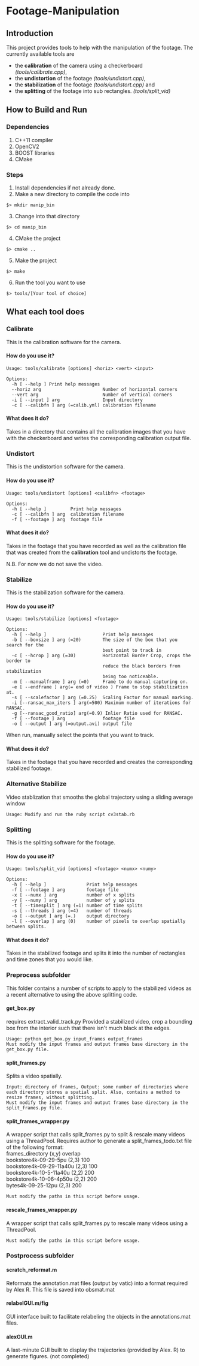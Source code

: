 # Footage-Manipulation
## Introduction
This project provides tools to help with the manipulation of the footage. The currently available tools are 

* the **calibration** of the camera using a checkerboard _(tools/calibrate.cpp)_, 
* the **undistortion** of the footage _(tools/undistort.cpp)_,
* the **stabilization** of the footage _(tools/undistort.cpp)_ and
* the **splitting** of the footage into sub rectangles. _(tools/split_vid)_

## How to Build and Run

### Dependencies
1. C++11 compiler
2. OpenCV2
3. BOOST libraries
4. CMake

### Steps
1. Install dependencies if not already done.
2. Make a new directory to compile the code into 
```
$> mkdir manip_bin
```
3. Change into that directory
```
$> cd manip_bin
```
4. CMake the project
```
$> cmake ..
```
5. Make the project 
```
$> make
```
6. Run the tool you want to use
```
$> tools/[Your tool of choice]
```

## What each tool does
### Calibrate
This is the calibration software for the camera.

#### How do you use it?
```
Usage: tools/calibrate [options] <horiz> <vert> <input>

Options:
  -h [ --help ]	Print help messages
  --horiz arg                       Number of horizontal corners
  --vert arg                        Number of vertical corners
  -i [ --input ] arg                Input directory
  -c [ --calibfn ] arg (=calib.yml) calibration filename
```
#### What does it do?
Takes in a directory that contains all the calibration images that you have with the checkerboard and writes the corresponding calibration output file.

### Undistort
This is the undistortion software for the camera.

#### How do you use it?
```
Usage: tools/undistort [options] <calibfn> <footage>

Options:
  -h [ --help ]         Print help messages
  -c [ --calibfn ] arg  calibration filename
  -f [ --footage ] arg  footage file
```
#### What does it do?
Takes in the footage that you have recorded as well as the calibration file that was created from the **calibration** tool and undistorts the footage.

N.B. For now we do not save the video.

### Stabilize
This is the stabilization software for the camera.

#### How do you use it?
```
Usage: tools/stabilize [options] <footage>

Options:
  -h [ --help ]                     Print help messages
  -b [ --boxsize ] arg (=20)        The size of the box that you search for the
                                    best point to track in
  -c [ --hcrop ] arg (=30)          Horizontal Border Crop, crops the border to
                                    reduce the black borders from stabilization
                                    being too noticeable.
  -m [ --manualframe ] arg (=0)     Frame to do manual capturing on.
  -e [ --endframe ] arg(= end of video ) Frame to stop stabilization at.
  -s [ --scalefactor ] arg (=0.25)  Scaling Factor for manual marking.
  -i [--ransac_max_iters ] arg(=500) Maximum number of iterations for RANSAC.
  -g [--ransac_good_ratio] arg(=0.9) Inlier Ratio used for RANSAC.
  -f [ --footage ] arg              footage file
  -o [ --output ] arg (=output.avi) output file

```

When run, manually select the points that you want to track.
#### What does it do?
Takes in the footage that you have recorded and creates the corresponding stabilized footage. 

### Alternative Stabilize
Video stablization that smooths the global trajectory using a sliding average window
```
Usage: Modify and run the ruby script cv3stab.rb
```


### Splitting
This is the splitting software for the footage.

#### How do you use it?
```
Usage: tools/split_vid [options] <footage> <numx> <numy>

Options:
  -h [ --help ]               Print help messages
  -f [ --footage ] arg        footage file
  -x [ --numx ] arg           number of x splits
  -y [ --numy ] arg           number of y splits
  -t [ --timesplit ] arg (=1) number of time splits
  -s [ --threads ] arg (=4)   number of threads
  -o [ --output ] arg (=.)    output directory
  -l [ --overlap ] arg (0)    number of pixels to overlap spatially between splits.
```
#### What does it do?
Takes in the stabilized footage and splits it into the number of rectangles and time zones that you would like.


### Preprocess subfolder
This folder contains a number of scripts to apply to the stabilized videos as a recent alternative to using the above splitting code.

#### get_box.py
requires extract_valid_track.py
Provided a stabilized video, crop a bounding box from the interior such that there isn't much black at the edges. 
```
Usage: python get_box.py input_frames output_frames
Must modify the input frames and output frames base directory in the get_box.py file.
```
#### split_frames.py
 Splits a video spatially. 
 ```
Input: directory of frames, Output: some number of directories where each directory stores a spatial split. Also, contains a method to resize frames, without splitting.
Must modify the input frames and output frames base directory in the split_frames.py file.
```
#### split_frames_wrapper.py
A wrapper script that calls split_frames.py to split & rescale many videos using a ThreadPool.
Requires author to generate a split_frames_todo.txt file of the following format: <br />
frames_directory (x,y) overlap <br />
bookstore4k-09-29-5pu (2,3) 100 <br />
bookstore4k-09-29-11a40u (2,3) 100 <br />
bookstore4k-10-5-11a40u (2,2) 200 <br />
bookstore4k-10-06-4p50u (2,2) 200<br />
bytes4k-09-25-12pu (2,3) 200
```
Must modify the paths in this script before usage.
```

#### rescale_frames_wrapper.py
 A wrapper script that calls split_frames.py to rescale many videos using a ThreadPool.
```
Must modify the paths in this script before usage.
```

### Postprocess subfolder

#### scratch_reformat.m
Reformats the annotation.mat files (output by vatic) into a format required by Alex R. This file is saved into obsmat.mat

#### relabelGUI.m/fig
GUI interface built to facilitate relabeling the objects in the annotations.mat files.

#### alexGUI.m
A last-minute GUI built to display the trajectories (provided by Alex. R) to generate figures. (not completed)








